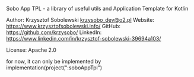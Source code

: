 Sobo App TPL - a library of useful utils and Application Template for Kotlin

Author:   Krzysztof Sobolewski <krzysobo_dev@o2.pl>
Website:  https://www.krzysztofsobolewski.info/
GitHub:   https://github.com/krzysobo/
LinkedIn: https://www.linkedin.com/in/krzysztof-sobolewski-39694a103/

License: Apache 2.0

for now, it can only be implemented by implementation(project(":soboAppTpl")


